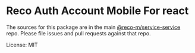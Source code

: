 Reco Auth Account Mobile For react
=======

The sources for this package are in the main [@reco-m/service-service](http://192.168.1.247/summary/framework%2FRECO8.Mobile.git) repo. Please file issues and pull requests against that repo.

License: MIT
